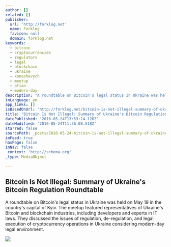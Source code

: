 ```yaml
---
author: []
related: []
publisher:
  url: 'http://forklog.net'
  name: Forklog
  favicon: null
  domain: forklog.net
keywords:
  - bitcoin
  - cryptocurrencies
  - regulators
  - legal
  - blockchain
  - ukraine
  - konashevych
  - meetup
  - afian
  - modern-day
description: "A roundtable on Bitcoin's legal status in Ukraine was held on May 19 in the country's capital of Kyiv. The meetup featured representatives of Ukraine's Bitcoin and blockchain industries, including developers and experts in IT laws. They discussed the issues of regulation, de-regulation, and legal execution of cryptocurrency operations in Ukraine considering modern-day legal environment."
inLanguage: en
app_links: []
isBasedOnUrl: 'http://forklog.net/bitcoin-is-not-illegal-summary-of-ukraines-bitcoin-regulation-roundtable/'
title: "Bitcoin Is Not Illegal: Summary of Ukraine's Bitcoin Regulation Roundtable"
datePublished: '2016-05-24T13:53:24.126Z'
dateModified: '2016-05-24T11:36:08.518Z'
starred: false
sourcePath: _posts/2016-05-24-bitcoin-is-not-illegal-summary-of-ukraines-bitcoin-regulat.md
inFeed: true
hasPage: false
inNav: false
_context: 'http://schema.org'
_type: MediaObject

---
```

<article style=""><h1>Bitcoin Is Not Illegal: Summary of Ukraine's Bitcoin Regulation Roundtable</h1><p>A roundtable on Bitcoin's legal status in Ukraine was held on May 19 in the country's capital of Kyiv. The meetup featured representatives of Ukraine's Bitcoin and blockchain industries, including developers and experts in IT laws. They discussed the issues of regulation, de-regulation, and legal execution of cryptocurrency operations in Ukraine considering modern-day legal environment.</p><img src="http://forklog.com/wp-content/uploads/lashalaw.jpg" /></article>